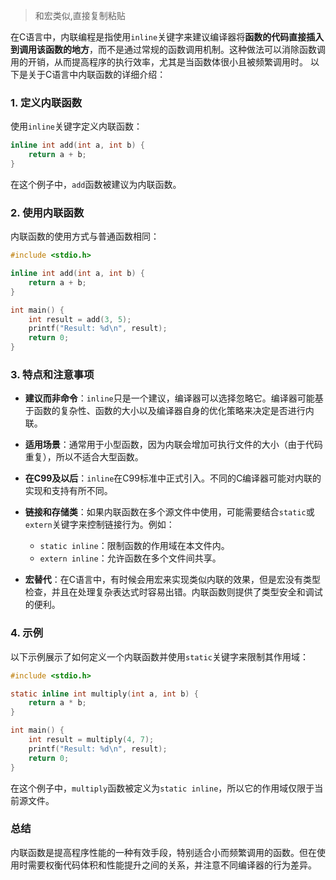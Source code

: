 > 和宏类似,直接复制粘贴

在C语言中，内联编程是指使用`inline`关键字来建议编译器将**函数的代码直接插入到调用该函数的地方**，而不是通过常规的函数调用机制。这种做法可以消除函数调用的开销，从而提高程序的执行效率，尤其是当函数体很小且被频繁调用时。
以下是关于C语言中内联函数的详细介绍：

### 1. 定义内联函数

使用`inline`关键字定义内联函数：

```c
inline int add(int a, int b) {
    return a + b;
}
```

在这个例子中，`add`函数被建议为内联函数。

### 2. 使用内联函数

内联函数的使用方式与普通函数相同：

```c
#include <stdio.h>

inline int add(int a, int b) {
    return a + b;
}

int main() {
    int result = add(3, 5);
    printf("Result: %d\n", result);
    return 0;
}
```

### 3. 特点和注意事项

- **建议而非命令**：`inline`只是一个建议，编译器可以选择忽略它。编译器可能基于函数的复杂性、函数的大小以及编译器自身的优化策略来决定是否进行内联。
  
- **适用场景**：通常用于小型函数，因为内联会增加可执行文件的大小（由于代码重复），所以不适合大型函数。

- **在C99及以后**：`inline`在C99标准中正式引入。不同的C编译器可能对内联的实现和支持有所不同。

- **链接和存储类**：如果内联函数在多个源文件中使用，可能需要结合`static`或`extern`关键字来控制链接行为。例如：
  - `static inline`：限制函数的作用域在本文件内。
  - `extern inline`：允许函数在多个文件间共享。

- **宏替代**：在C语言中，有时候会用宏来实现类似内联的效果，但是宏没有类型检查，并且在处理复杂表达式时容易出错。内联函数则提供了类型安全和调试的便利。

### 4. 示例

以下示例展示了如何定义一个内联函数并使用`static`关键字来限制其作用域：

```c
#include <stdio.h>

static inline int multiply(int a, int b) {
    return a * b;
}

int main() {
    int result = multiply(4, 7);
    printf("Result: %d\n", result);
    return 0;
}
```

在这个例子中，`multiply`函数被定义为`static inline`，所以它的作用域仅限于当前源文件。

### 总结

内联函数是提高程序性能的一种有效手段，特别适合小而频繁调用的函数。但在使用时需要权衡代码体积和性能提升之间的关系，并注意不同编译器的行为差异。